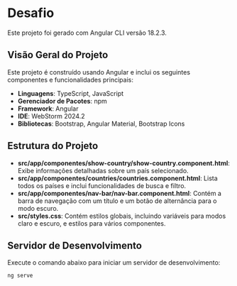 # Desafio

Este projeto foi gerado com Angular CLI versão 18.2.3.

## Visão Geral do Projeto

Este projeto é construído usando Angular e inclui os seguintes componentes e funcionalidades principais:

- **Linguagens**: TypeScript, JavaScript
- **Gerenciador de Pacotes**: npm
- **Framework**: Angular
- **IDE**: WebStorm 2024.2
- **Bibliotecas**: Bootstrap, Angular Material, Bootstrap Icons

## Estrutura do Projeto

- **src/app/componentes/show-country/show-country.component.html**: Exibe informações detalhadas sobre um país selecionado.
- **src/app/componentes/countries/countries.component.html**: Lista todos os países e inclui funcionalidades de busca e filtro.
- **src/app/componentes/nav-bar/nav-bar.component.html**: Contém a barra de navegação com um título e um botão de alternância para o modo escuro.
- **src/styles.css**: Contém estilos globais, incluindo variáveis para modos claro e escuro, e estilos para vários componentes.

## Servidor de Desenvolvimento

Execute o comando abaixo para iniciar um servidor de desenvolvimento:

```bash
ng serve
